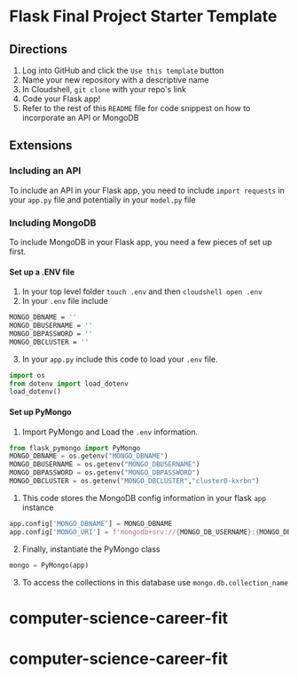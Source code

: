 # Flask Final Project Starter Template
## Directions
1. Log into GitHub and click the `Use this template` button
2. Name your new repository with a descriptive name
3. In Cloudshell, `git clone` with your repo's link
4. Code your Flask app!
5. Refer to the rest of this `README` file for code snippest on how to incorporate an API or MongoDB

## Extensions
### Including an API
To include an API in your Flask app, you need to include `import requests` in your `app.py` file and potentially in your `model.py` file

### Including MongoDB
To include MongoDB in your Flask app, you need a few pieces of set up first.
#### Set up a .ENV file
1. In your top level folder `touch .env` and then `cloudshell open .env`
2. In your `.env` file include
```bash
MONGO_DBNAME = ''
MONGO_DBUSERNAME = ''
MONGO_DBPASSWORD = ''
MONGO_DBCLUSTER = ''
```
3. In your `app.py` include this code to load your `.env` file.
```python
import os
from dotenv import load_dotenv
load_dotenv()
```

#### Set up PyMongo
1. Import PyMongo and Load the `.env` information.
```python
from flask_pymongo import PyMongo
MONGO_DBNAME = os.getenv("MONGO_DBNAME")
MONGO_DBUSERNAME = os.getenv("MONGO_DBUSERNAME")
MONGO_DBPASSWORD = os.getenv("MONGO_DBPASSWORD")
MONGO_DBCLUSTER = os.getenv("MONGO_DBCLUSTER","cluster0-kxrbn")
```
1. This code stores the MongoDB config information in your flask `app` instance
```python
app.config['MONGO_DBNAME'] = MONGO_DBNAME
app.config['MONGO_URI'] = f'mongodb+srv://{MONGO_DB_USERNAME}:{MONGO_DB_PASSWORD}@{MONGO_DBCLUSTER}.mongodb.net/{MONGO_DBNAME}?retryWrites=true'
```
2. Finally, instantiate the PyMongo class
```python
mongo = PyMongo(app)
```
3. To access the collections in this database use `mongo.db.collection_name`
# computer-science-career-fit
# computer-science-career-fit
